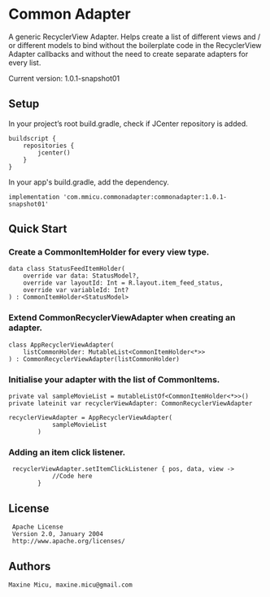 # Common Adapter

A generic RecyclerView Adapter. 
Helps create a list of different views and / or different models to bind without the boilerplate code in the RecyclerView Adapter callbacks and without the need to create separate adapters for every list.

Current version: 1.0.1-snapshot01

## Setup
In your project’s root build.gradle, check if JCenter repository is added.
```
buildscript {
    repositories {
        jcenter()     
    }
}
```

In your app's build.gradle, add the dependency.
```
implementation 'com.mmicu.commonadapter:commonadapter:1.0.1-snapshot01'
```

## Quick Start

### Create a CommonItemHolder for every view type.
```
data class StatusFeedItemHolder(
    override var data: StatusModel?,
    override var layoutId: Int = R.layout.item_feed_status,
    override var variableId: Int?
) : CommonItemHolder<StatusModel>
```

### Extend CommonRecyclerViewAdapter when creating an adapter. 
```
class AppRecyclerViewAdapter(
    listCommonHolder: MutableList<CommonItemHolder<*>>
) : CommonRecyclerViewAdapter(listCommonHolder)
```

### Initialise your adapter with the list of CommonItems.
```
private val sampleMovieList = mutableListOf<CommonItemHolder<*>>()
private lateinit var recyclerViewAdapter: CommonRecyclerViewAdapter

recyclerViewAdapter = AppRecyclerViewAdapter(
            sampleMovieList
        )
```

### Adding an item click listener.
```
 recyclerViewAdapter.setItemClickListener { pos, data, view ->
            //Code here
        }
```

## License
```
 Apache License
 Version 2.0, January 2004
 http://www.apache.org/licenses/
```

## Authors
```Maxine Micu, maxine.micu@gmail.com```
